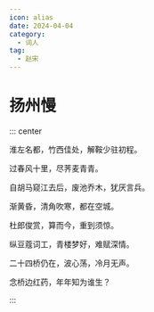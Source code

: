```yaml
---
icon: alias
date: 2024-04-04
category:
  - 词人
tag:
  - 赵宋
---
```


# 扬州慢

<!-- more -->



::: center

淮左名都，竹西佳处，解鞍少驻初程。

过春风十里，尽荠麦青青。

自胡马窥江去后，废池乔木，犹厌言兵。

渐黄昏，清角吹寒，都在空城。


杜郎俊赏，算而今，重到须惊。

纵豆蔻词工，青楼梦好，难赋深情。

二十四桥仍在，波心荡，冷月无声。

念桥边红药，年年知为谁生？

:::